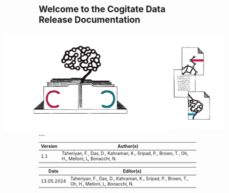 # Welcome to the Cogitate Data Release Documentation</p>

<div style="display:flex; justify-content: center; align-items: center;">
    <img src="https://github.com/Cogitate-consortium/cogitate-data/raw/main/assets/documentation_v1.0/graphics_v1.0/COGITATE_data_release_icon.png" width="550" style="margin-right: 2px"/>
    <img src="https://github.com/Cogitate-consortium/cogitate-data/raw/main/assets/documentation_v1.0/graphics_v1.0/COGITATE_documentation_icon.png" width="200" style="margin-right: 20px"/>
</div>
---

| Version | Author(s) |
| --- | --- |
| 1.1 | Taheriyan, F., Das, D., Kahraman, K., Sripad, P., Brown, T., Oh, H., Melloni, L, Bonacchi, N.|

| Date | Editor(s) |
| --- | --- |
| 13.05.2024 | Taheriyan, F., Das, D., Kahraman, K., Sripad, P., Brown, T., Oh, H., Melloni, L, Bonacchi, N. |
